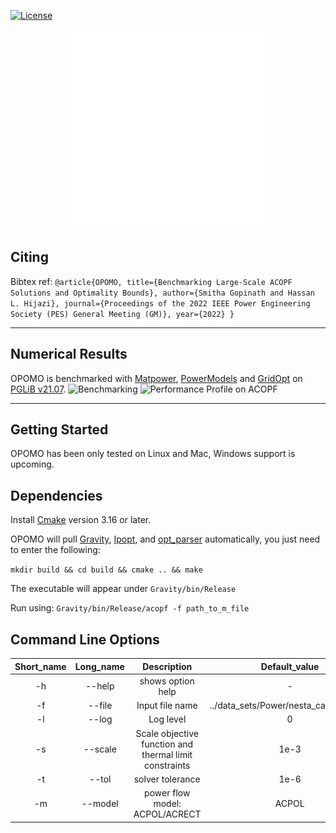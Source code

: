 [![License](https://img.shields.io/badge/License-BSD--3-brightgreen.svg)](https://opensource.org/licenses/BSD-3-Clause)

<p align="center">
  <a href="https://github.com/hhijazi/ACOPF">
    <img src="https://github.com/hhijazi/ACOPF/blob/master/logo.svg" width="320" alt="ACOPF">
  </a>
</p>

## Citing
Bibtex ref:
`@article{OPOMO,
  title={Benchmarking Large-Scale ACOPF Solutions and Optimality Bounds},
  author={Smitha Gopinath and Hassan L. Hijazi},
  journal={Proceedings of the 2022 IEEE Power Engineering Society (PES) General Meeting (GM)},
  year={2022}
}`

------------------
Numerical Results
------------------
OPOMO is benchmarked with [Matpower](https://matpower.org), [PowerModels](https://github.com/lanl-ansi/PowerModels.jl) and [GridOpt](https://github.com/ttinoco/GRIDOPT) on [PGLiB v21.07](https://github.com/power-grid-lib/pglib-opf/releases/tag/v21.07).
![Benchmarking](https://static.wixstatic.com/media/c6cff5_36a4e63974a240d2861b3af10888ec04~mv2.png)
![Performance Profile on ACOPF](https://static.wixstatic.com/media/c6cff5_96595dc0cbbd4472bde31d664176a5ef~mv2.png)

------------------
Getting Started
------------------

OPOMO has been only tested on Linux and Mac, Windows support is upcoming.

Dependencies
------------

Install [Cmake](http://www.cmake.org) version 3.16 or later.

OPOMO will pull [Gravity](), [Ipopt](), and [opt_parser]() automatically, you just need to enter the following:

`mkdir build && cd build && cmake .. && make`

The executable will appear under `Gravity/bin/Release`

Run using: `Gravity/bin/Release/acopf -f path_to_m_file`

Command Line Options
--


Short_name   | Long_name    | Description | Default_value
:-------------------------:|:-------------------------:|:-------------------------:|:-------------------------:
-h       |     --help   |    shows option help                                                 |    -
-f       |     --file   |    Input file name     |   ../data_sets/Power/nesta_case5_pjm.m
-l       |     --log    |    Log level                                           |    0
-s       |     --scale  |    Scale objective function and thermal limit constraints |    1e-3
-t       |     --tol    |    solver tolerance                                      |    1e-6
-m       |     --model  |    power flow model: ACPOL/ACRECT                    |    ACPOL
